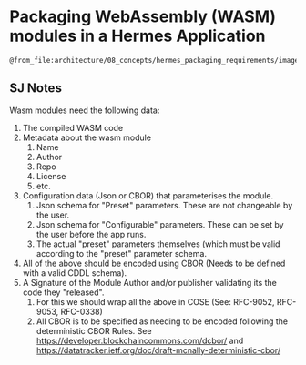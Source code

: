 # Packaging WebAssembly (WASM) modules in a Hermes Application

```kroki-d2
@from_file:architecture/08_concepts/hermes_packaging_requirements/images/wasm_module_metadata.dot
```

## **SJ Notes**

Wasm modules need the following data:

1. The compiled WASM code
2. Metadata about the wasm module
    1. Name
    2. Author
    3. Repo
    4. License
    5. etc.
3. Configuration data (Json or CBOR) that parameterises the module.
    1. Json schema for "Preset" parameters.
       These are not changeable by the user.
    2. Json schema for "Configurable" parameters.
       These can be set by the user before the app runs.
    3. The actual "preset" parameters themselves (which must be valid according to the "preset" parameter schema.
4. All of the above should be encoded using CBOR (Needs to be defined with a valid CDDL schema).
5. A Signature of the Module Author and/or publisher validating its the code they "released".
    1. For this we should wrap all the above in COSE (See: RFC-9052, RFC-9053, RFC-0338)
    2. All CBOR is to be specified as needing to be encoded following the deterministic CBOR Rules.
       See <https://developer.blockchaincommons.com/dcbor/> and <https://datatracker.ietf.org/doc/draft-mcnally-deterministic-cbor/>
